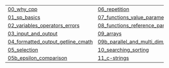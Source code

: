 |   |   |   |
|---|---|---|
| <a href="https://gitpitch.com/jcausey-astate/CS2114_lecture_notes?p=00_why_cpp">00_why_cpp</a> | <a href="https://gitpitch.com/jcausey-astate/CS2114_lecture_notes?p=06_repetition">06_repetition</a> | <a href="https://gitpitch.com/jcausey-astate/CS2114_lecture_notes?p=12_pointers">12_pointers</a> |
| <a href="https://gitpitch.com/jcausey-astate/CS2114_lecture_notes?p=01_sp_basics">01_sp_basics</a> | <a href="https://gitpitch.com/jcausey-astate/CS2114_lecture_notes?p=07_functions_value_parameters">07_functions_value_parameters</a> | <a href="https://gitpitch.com/jcausey-astate/CS2114_lecture_notes?p=13_dynamic_memory">13_dynamic_memory</a> |
| <a href="https://gitpitch.com/jcausey-astate/CS2114_lecture_notes?p=02_variables_operators_errors">02_variables_operators_errors</a> | <a href="https://gitpitch.com/jcausey-astate/CS2114_lecture_notes?p=08_functions_reference_parameters">08_functions_reference_parameters</a> | <a href="https://gitpitch.com/jcausey-astate/CS2114_lecture_notes?p=14_recursion">14_recursion</a> |
| <a href="https://gitpitch.com/jcausey-astate/CS2114_lecture_notes?p=03_input_and_output">03_input_and_output</a> | <a href="https://gitpitch.com/jcausey-astate/CS2114_lecture_notes?p=09_arrays">09_arrays</a> | <a href="https://gitpitch.com/jcausey-astate/CS2114_lecture_notes?p=15_structures">15_structures</a> |
| <a href="https://gitpitch.com/jcausey-astate/CS2114_lecture_notes?p=04_formatted_output_getline_cmath">04_formatted_output_getline_cmath</a> | <a href="https://gitpitch.com/jcausey-astate/CS2114_lecture_notes?p=09b_parallel_and_multi_dim_arrays">09b_parallel_and_multi_dim_arrays</a> | <a href="https://gitpitch.com/jcausey-astate/CS2114_lecture_notes?p=16_header_files">16_header_files</a> |
| <a href="https://gitpitch.com/jcausey-astate/CS2114_lecture_notes?p=05_selection">05_selection</a> | <a href="https://gitpitch.com/jcausey-astate/CS2114_lecture_notes?p=10_searching_sorting">10_searching_sorting</a> | <a href="https://gitpitch.com/jcausey-astate/CS2114_lecture_notes?p=17_operator_overloading">17_operator_overloading</a> |
| <a href="https://gitpitch.com/jcausey-astate/CS2114_lecture_notes?p=05b_epsilon_comparison">05b_epsilon_comparison</a> | <a href="https://gitpitch.com/jcausey-astate/CS2114_lecture_notes?p=11_c-strings">11_c-strings</a> | <a href="https://gitpitch.com/jcausey-astate/CS2114_lecture_notes?p=18_templates">18_templates</a> |

